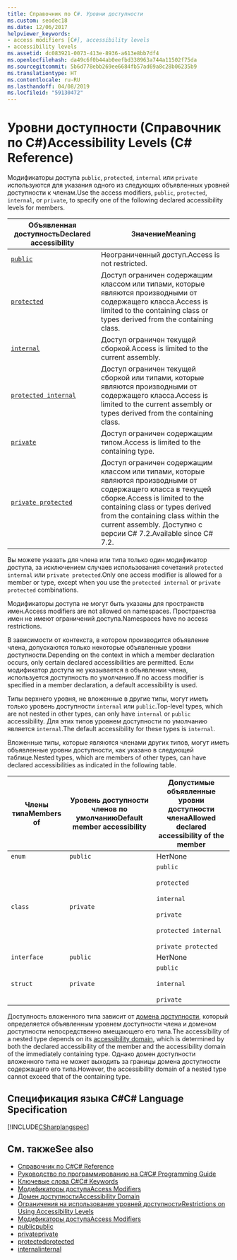 ```yaml
---
title: Справочник по C#. Уровни доступности
ms.custom: seodec18
ms.date: 12/06/2017
helpviewer_keywords:
- access modifiers [C#], accessibility levels
- accessibility levels
ms.assetid: dc083921-0073-413e-8936-a613e8bb7df4
ms.openlocfilehash: da49c6f0b44ab0eefbd338963a744a11502f75da
ms.sourcegitcommit: 5b6d778ebb269ee6684fb57ad69a8c28b06235b9
ms.translationtype: HT
ms.contentlocale: ru-RU
ms.lasthandoff: 04/08/2019
ms.locfileid: "59130472"
---
```

# <a name="accessibility-levels-c-reference"></a><span data-ttu-id="c858c-102">Уровни доступности (Справочник по C#)</span><span class="sxs-lookup"><span data-stu-id="c858c-102">Accessibility Levels (C# Reference)</span></span>

<span data-ttu-id="c858c-103">Модификаторы доступа `public`, `protected`, `internal` или `private` используются для указания одного из следующих объявленных уровней доступности к членам.</span><span class="sxs-lookup"><span data-stu-id="c858c-103">Use the access modifiers, `public`, `protected`, `internal`, or `private`, to specify one of the following declared accessibility levels for members.</span></span>  
  
|<span data-ttu-id="c858c-104">Объявленная доступность</span><span class="sxs-lookup"><span data-stu-id="c858c-104">Declared accessibility</span></span>|<span data-ttu-id="c858c-105">Значение</span><span class="sxs-lookup"><span data-stu-id="c858c-105">Meaning</span></span>|  
|----------------------------|-------------|  
|[`public`](public.md)|<span data-ttu-id="c858c-106">Неограниченный доступ.</span><span class="sxs-lookup"><span data-stu-id="c858c-106">Access is not restricted.</span></span>|  
|[`protected`](protected.md)|<span data-ttu-id="c858c-107">Доступ ограничен содержащим классом или типами, которые являются производными от содержащего класса.</span><span class="sxs-lookup"><span data-stu-id="c858c-107">Access is limited to the containing class or types derived from the containing class.</span></span>|  
|[`internal`](internal.md)|<span data-ttu-id="c858c-108">Доступ ограничен текущей сборкой.</span><span class="sxs-lookup"><span data-stu-id="c858c-108">Access is limited to the current assembly.</span></span>|  
|[`protected internal`](protected-internal.md)|<span data-ttu-id="c858c-109">Доступ ограничен текущей сборкой или типами, которые являются производными от содержащего класса.</span><span class="sxs-lookup"><span data-stu-id="c858c-109">Access is limited to the current assembly or types derived from the containing class.</span></span>|  
|[`private`](private.md)|<span data-ttu-id="c858c-110">Доступ ограничен содержащим типом.</span><span class="sxs-lookup"><span data-stu-id="c858c-110">Access is limited to the containing type.</span></span>|  
|[`private protected`](private-protected.md)|<span data-ttu-id="c858c-111">Доступ ограничен содержащим классом или типами, которые являются производными от содержащего класса в текущей сборке.</span><span class="sxs-lookup"><span data-stu-id="c858c-111">Access is limited to the containing class or types derived from the containing class within the current assembly.</span></span> <span data-ttu-id="c858c-112">Доступно с версии C# 7.2.</span><span class="sxs-lookup"><span data-stu-id="c858c-112">Available since C# 7.2.</span></span> |  
  
 <span data-ttu-id="c858c-113">Вы можете указать для члена или типа только один модификатор доступа, за исключением случаев использования сочетаний `protected internal` или `private protected`.</span><span class="sxs-lookup"><span data-stu-id="c858c-113">Only one access modifier is allowed for a member or type, except when you use the `protected internal` or `private protected` combinations.</span></span>  
  
 <span data-ttu-id="c858c-114">Модификаторы доступа не могут быть указаны для пространств имен.</span><span class="sxs-lookup"><span data-stu-id="c858c-114">Access modifiers are not allowed on namespaces.</span></span> <span data-ttu-id="c858c-115">Пространства имен не имеют ограничений доступа.</span><span class="sxs-lookup"><span data-stu-id="c858c-115">Namespaces have no access restrictions.</span></span>  
  
 <span data-ttu-id="c858c-116">В зависимости от контекста, в котором производится объявление члена, допускаются только некоторые объявленные уровни доступности.</span><span class="sxs-lookup"><span data-stu-id="c858c-116">Depending on the context in which a member declaration occurs, only certain declared accessibilities are permitted.</span></span> <span data-ttu-id="c858c-117">Если модификатор доступа не указывается в объявлении члена, используется доступность по умолчанию.</span><span class="sxs-lookup"><span data-stu-id="c858c-117">If no access modifier is specified in a member declaration, a default accessibility is used.</span></span>  
  
 <span data-ttu-id="c858c-118">Типы верхнего уровня, не вложенные в другие типы, могут иметь только уровень доступности `internal` или `public`.</span><span class="sxs-lookup"><span data-stu-id="c858c-118">Top-level types, which are not nested in other types, can only have `internal` or `public` accessibility.</span></span> <span data-ttu-id="c858c-119">Для этих типов уровнем доступности по умолчанию является `internal`.</span><span class="sxs-lookup"><span data-stu-id="c858c-119">The default accessibility for these types is `internal`.</span></span>  
  
 <span data-ttu-id="c858c-120">Вложенные типы, которые являются членами других типов, могут иметь объявленные уровни доступности, как указано в следующей таблице.</span><span class="sxs-lookup"><span data-stu-id="c858c-120">Nested types, which are members of other types, can have declared accessibilities as indicated in the following table.</span></span>  
  
|<span data-ttu-id="c858c-121">Члены типа</span><span class="sxs-lookup"><span data-stu-id="c858c-121">Members of</span></span>|<span data-ttu-id="c858c-122">Уровень доступности членов по умолчанию</span><span class="sxs-lookup"><span data-stu-id="c858c-122">Default member accessibility</span></span>|<span data-ttu-id="c858c-123">Допустимые объявленные уровни доступности члена</span><span class="sxs-lookup"><span data-stu-id="c858c-123">Allowed declared accessibility of the member</span></span>|  
|----------------|----------------------------------|--------------------------------------------------|  
|`enum`|`public`|<span data-ttu-id="c858c-124">Нет</span><span class="sxs-lookup"><span data-stu-id="c858c-124">None</span></span>|  
|`class`|`private`|`public`<br /><br /> `protected`<br /><br /> `internal`<br /><br /> `private`<br /><br /> `protected internal` <br /><br />`private protected`|  
|`interface`|`public`|<span data-ttu-id="c858c-125">Нет</span><span class="sxs-lookup"><span data-stu-id="c858c-125">None</span></span>|  
|`struct`|`private`|`public`<br /><br /> `internal`<br /><br /> `private`|  
  
 <span data-ttu-id="c858c-126">Доступность вложенного типа зависит от [домена доступности](../../../csharp/language-reference/keywords/accessibility-domain.md), который определяется объявленным уровнем доступности члена и доменом доступности непосредственно вмещающего его типа.</span><span class="sxs-lookup"><span data-stu-id="c858c-126">The accessibility of a nested type depends on its [accessibility domain](../../../csharp/language-reference/keywords/accessibility-domain.md), which is determined by both the declared accessibility of the member and the accessibility domain of the immediately containing type.</span></span> <span data-ttu-id="c858c-127">Однако домен доступности вложенного типа не может выходить за границы домена доступности содержащего его типа.</span><span class="sxs-lookup"><span data-stu-id="c858c-127">However, the accessibility domain of a nested type cannot exceed that of the containing type.</span></span>  
  
## <a name="c-language-specification"></a><span data-ttu-id="c858c-128">Спецификация языка C#</span><span class="sxs-lookup"><span data-stu-id="c858c-128">C# Language Specification</span></span>  
 [!INCLUDE[CSharplangspec](~/includes/csharplangspec-md.md)]  
  
## <a name="see-also"></a><span data-ttu-id="c858c-129">См. также</span><span class="sxs-lookup"><span data-stu-id="c858c-129">See also</span></span>

- [<span data-ttu-id="c858c-130">Справочник по C#</span><span class="sxs-lookup"><span data-stu-id="c858c-130">C# Reference</span></span>](../../../csharp/language-reference/index.md)
- [<span data-ttu-id="c858c-131">Руководство по программированию на C#</span><span class="sxs-lookup"><span data-stu-id="c858c-131">C# Programming Guide</span></span>](../../../csharp/programming-guide/index.md)
- [<span data-ttu-id="c858c-132">Ключевые слова C#</span><span class="sxs-lookup"><span data-stu-id="c858c-132">C# Keywords</span></span>](../../../csharp/language-reference/keywords/index.md)
- [<span data-ttu-id="c858c-133">Модификаторы доступа</span><span class="sxs-lookup"><span data-stu-id="c858c-133">Access Modifiers</span></span>](../../../csharp/language-reference/keywords/access-modifiers.md)
- [<span data-ttu-id="c858c-134">Домен доступности</span><span class="sxs-lookup"><span data-stu-id="c858c-134">Accessibility Domain</span></span>](../../../csharp/language-reference/keywords/accessibility-domain.md)
- [<span data-ttu-id="c858c-135">Ограничения на использование уровней доступности</span><span class="sxs-lookup"><span data-stu-id="c858c-135">Restrictions on Using Accessibility Levels</span></span>](../../../csharp/language-reference/keywords/restrictions-on-using-accessibility-levels.md)
- [<span data-ttu-id="c858c-136">Модификаторы доступа</span><span class="sxs-lookup"><span data-stu-id="c858c-136">Access Modifiers</span></span>](../../../csharp/programming-guide/classes-and-structs/access-modifiers.md)
- [<span data-ttu-id="c858c-137">public</span><span class="sxs-lookup"><span data-stu-id="c858c-137">public</span></span>](../../../csharp/language-reference/keywords/public.md)
- [<span data-ttu-id="c858c-138">private</span><span class="sxs-lookup"><span data-stu-id="c858c-138">private</span></span>](../../../csharp/language-reference/keywords/private.md)
- [<span data-ttu-id="c858c-139">protected</span><span class="sxs-lookup"><span data-stu-id="c858c-139">protected</span></span>](../../../csharp/language-reference/keywords/protected.md)
- [<span data-ttu-id="c858c-140">internal</span><span class="sxs-lookup"><span data-stu-id="c858c-140">internal</span></span>](../../../csharp/language-reference/keywords/internal.md)
